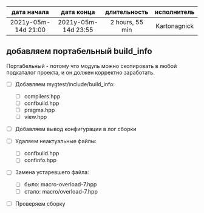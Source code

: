 
| дата начала         |   дата конца        |  длительность   | исполнитель  |
|:-------------------:|:-------------------:|:---------------:|:------------:|
| 2021y-05m-14d 21:00 | 2021y-05m-14d 23:55 | 2 hours, 55 min | Kartonagnick |

добавляем портабельный build_info
---

Портабельный - потому что модуль можно скопировать в любой подкаталог проекта,
и он должен корректно заработать.  

- [ ] Добавляем mygtest/include/build_info:  
  - [ ] compilers.hpp  
  - [ ] confbuild.hpp  
  - [ ] pragma.hpp  
  - [ ] view.hpp  
- [ ] Добавляем вывод конфигурации в лог сборки  
- [ ] Удаляем неактуальные файлы:
  - [ ] confbuild.hpp  
  - [ ] confinfo.hpp  
- [ ] Замена устаревшего файла:  
  - [ ] было: macro-overload-7.hpp  
  - [ ] стало: macro/overload-7.hpp  
- [ ] Проверяем сборку  
  